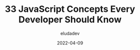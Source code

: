 ---
author: eludadev
date: 2022-04-09
publisher: thepracticaldev
tags:
  - javascript
  - concepts
target_url: https://dev.to/eludadev/33-javascript-concepts-every-beginner-should-know-with-tutorials-4kao
title: 33 JavaScript Concepts Every Developer Should Know
---